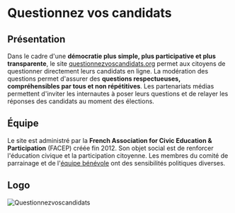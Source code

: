 # Questionnez vos candidats

## Présentation

Dans le cadre d'une **démocratie plus simple, plus participative et plus transparente**, le site [questionnezvoscandidats.org](http://questionnezvoscandidats.org/) permet aux citoyens de questionner directement leurs candidats en ligne. La modération des questions permet d'assurer des **questions respectueuses, compréhensibles par tous et non répétitives**. Les partenariats médias permettent d'inviter les internautes à poser leurs questions et de relayer les réponses des candidats au moment des élections.


## Équipe

Le site est administré par la **French Association for Civic Education & Participation** (FACEP) créée fin 2012. Son objet social est de renforcer l'éducation civique et la participation citoyenne. Les membres du comité de parrainage et de l'[équipe bénévole](http://questionnezvoselus.org/about) ont des sensibilités politiques diverses.


## Logo

![Questionnezvoscandidats](https://questionnezvoscandidats.org/sites/questionnezvoselus.org/files/logo_top.png)

